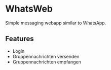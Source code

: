 # WhatsWeb
Simple messaging webapp similar to WhatsApp.

## Features
- Login
- Gruppennachrichten versenden
- Gruppennachrichten empfangen
